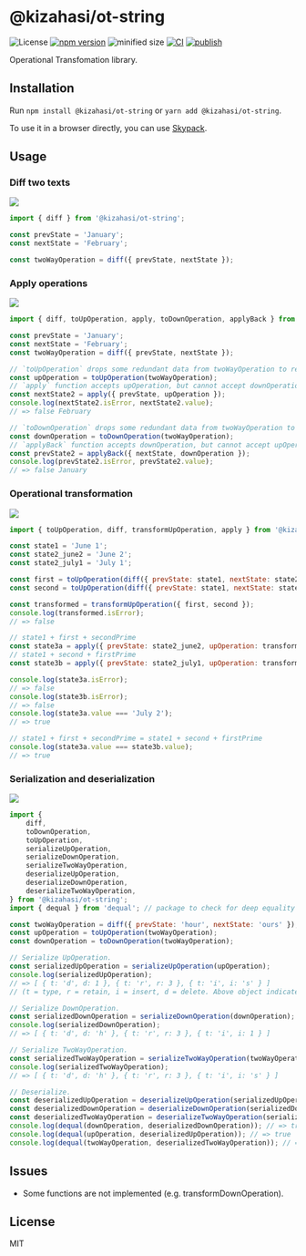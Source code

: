 # @kizahasi/ot-string

![License](https://img.shields.io/github/license/kizahasi/ot-string) [![npm version](https://img.shields.io/npm/v/@kizahasi/ot-string.svg?style=flat)](https://www.npmjs.com/package/@kizahasi/ot-string) ![minified size](https://img.shields.io/bundlephobia/min/@kizahasi/ot-string) [![CI](https://github.com/kizahasi/ot-string/actions/workflows/ci.yml/badge.svg?branch=main)](https://github.com/kizahasi/ot-string/actions/workflows/ci.yml) [![publish](https://github.com/kizahasi/ot-string/actions/workflows/publish.yml/badge.svg?branch=release)](https://github.com/kizahasi/ot-string/actions/workflows/publish.yml)

Operational Transfomation library.

## Installation

Run `npm install @kizahasi/ot-string` or `yarn add @kizahasi/ot-string`.

To use it in a browser directly, you can use [Skypack](https://www.skypack.dev/view/@kizahasi/ot-string).

## Usage

### Diff two texts

[![][img-demo]](https://playcode.io/2030421)

```javascript
import { diff } from '@kizahasi/ot-string';

const prevState = 'January';
const nextState = 'February';

const twoWayOperation = diff({ prevState, nextState });
```

### Apply operations

[![][img-demo]](https://playcode.io/2030415)

```javascript
import { diff, toUpOperation, apply, toDownOperation, applyBack } from '@kizahasi/ot-string';

const prevState = 'January';
const nextState = 'February';
const twoWayOperation = diff({ prevState, nextState });

// `toUpOperation` drops some redundant data from twoWayOperation to reduce its object size.
const upOperation = toUpOperation(twoWayOperation);
// `apply` function accepts upOperation, but cannot accept downOperation.
const nextState2 = apply({ prevState, upOperation });
console.log(nextState2.isError, nextState2.value);
// => false February

// `toDownOperation` drops some redundant data from twoWayOperation to reduce its object size.
const downOperation = toDownOperation(twoWayOperation);
// `applyBack` function accepts downOperation, but cannot accept upOperation.
const prevState2 = applyBack({ nextState, downOperation });
console.log(prevState2.isError, prevState2.value);
// => false January
```

### Operational transformation

[![][img-demo]](https://playcode.io/2030423)

```javascript
import { toUpOperation, diff, transformUpOperation, apply } from '@kizahasi/ot-string';

const state1 = 'June 1';
const state2_june2 = 'June 2';
const state2_july1 = 'July 1';

const first = toUpOperation(diff({ prevState: state1, nextState: state2_june2 }));
const second = toUpOperation(diff({ prevState: state1, nextState: state2_july1 }));

const transformed = transformUpOperation({ first, second });
console.log(transformed.isError);
// => false

// state1 + first + secondPrime
const state3a = apply({ prevState: state2_june2, upOperation: transformed.value.secondPrime });
// state1 + second + firstPrime
const state3b = apply({ prevState: state2_july1, upOperation: transformed.value.firstPrime });

console.log(state3a.isError);
// => false
console.log(state3b.isError);
// => false
console.log(state3a.value === 'July 2');
// => true

// state1 + first + secondPrime = state1 + second + firstPrime
console.log(state3a.value === state3b.value);
// => true
```

### Serialization and deserialization

[![][img-demo]](https://playcode.io/2030428)

```javascript
import {
    diff,
    toDownOperation,
    toUpOperation,
    serializeUpOperation,
    serializeDownOperation,
    serializeTwoWayOperation,
    deserializeUpOperation,
    deserializeDownOperation,
    deserializeTwoWayOperation,
} from '@kizahasi/ot-string';
import { dequal } from 'dequal'; // package to check for deep equality

const twoWayOperation = diff({ prevState: 'hour', nextState: 'ours' });
const upOperation = toUpOperation(twoWayOperation);
const downOperation = toDownOperation(twoWayOperation);

// Serialize UpOperation.
const serializedUpOperation = serializeUpOperation(upOperation);
console.log(serializedUpOperation);
// => [ { t: 'd', d: 1 }, { t: 'r', r: 3 }, { t: 'i', i: 's' } ]
// (t = type, r = retain, i = insert, d = delete. Above object indicates "Delete 1 character, then retain 3 characters, finally insert 's'.")

// Serialize DownOperation.
const serializedDownOperation = serializeDownOperation(downOperation);
console.log(serializedDownOperation);
// => [ { t: 'd', d: 'h' }, { t: 'r', r: 3 }, { t: 'i', i: 1 } ]

// Serialize TwoWayOperation.
const serializedTwoWayOperation = serializeTwoWayOperation(twoWayOperation);
console.log(serializedTwoWayOperation);
// => [ { t: 'd', d: 'h' }, { t: 'r', r: 3 }, { t: 'i', i: 's' } ]

// Deserialize.
const deserializedUpOperation = deserializeUpOperation(serializedUpOperation);
const deserializedDownOperation = deserializeDownOperation(serializedDownOperation);
const deserializedTwoWayOperation = deserializeTwoWayOperation(serializedTwoWayOperation);
console.log(dequal(downOperation, deserializedDownOperation)); // => true
console.log(dequal(upOperation, deserializedUpOperation)); // => true
console.log(dequal(twoWayOperation, deserializedTwoWayOperation)); // => true
```

## Issues

-   Some functions are not implemented (e.g. transformDownOperation).

## License

MIT

[img-demo]: https://img.shields.io/badge/demo-%20%20%20%F0%9F%9A%80-blue.svg
